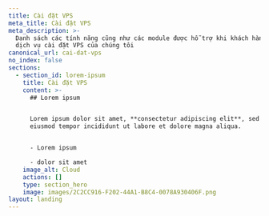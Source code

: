 ```yaml
---
title: Cài đặt VPS
meta_title: Cài đặt VPS
meta_description: >-
  Danh sách các tính năng cũng như các module được hỗ trợ khi khách hàng sử dụng
  dịch vụ cài đặt VPS của chúng tôi
canonical_url: cai-dat-vps
no_index: false
sections:
  - section_id: lorem-ipsum
    title: Cài đặt VPS
    content: >-
      ## Lorem ipsum


      Lorem ipsum dolor sit amet, **consectetur adipiscing elit**, sed do
      eiusmod tempor incididunt ut labore et dolore magna aliqua.


      - Lorem ipsum

      - dolor sit amet
    image_alt: Cloud
    actions: []
    type: section_hero
    image: images/2C2CC916-F202-44A1-B8C4-0078A930406F.png
layout: landing
---
```

